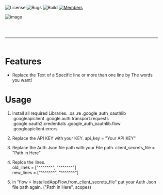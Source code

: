 ![License](https://img.shields.io/badge/license-BSD--3-orange) ![Bugs](https://img.shields.io/badge/bugs-0%20open-brightgreen) ![Build](https://img.shields.io/badge/Build-passing-brightgreen?logo=github) [![Members](https://img.shields.io/discord/750034898680807434?label=members&logo=discord&color=7289da)](https://discord.gg/CHZea8zvBG)



![image](https://user-images.githubusercontent.com/64253660/232464382-73c13477-81f6-44ba-b913-c891a47e8a20.png)

<hr style="border-radius: 2%; margin-top: 60px; margin-bottom: 60px;" noshade="" size="20" width="100%">

# Features

-   Replace the Text of a Specific line or more than one line by The words you want!

# Usage

1. install all required Libraries.
  .os
  .re
  .google_auth_oauthlib
  .googleapiclient
  .google.auth.transport.requests
  .google.oauth2.credentials
  .google_auth_oauthlib.flow
  .googleapiclient.errors

2. Replace the API KEY with your KEY.
  api_key = "Your API KEY"
  
3. Replace the Auth Json file path with your File path.
  client_secrets_file = "Path in Here"
4. Replce the lines.<br>
  old_lines = ["^^^^^^^", "^^^^^^^"]<br>
  new_lines = ["^^^^^^^", "^^^^^^^"]

5. in "flow = InstalledAppFlow.from_client_secrets_file" put your Auth Json file path again.
  ("Path in Here", scopes)
